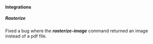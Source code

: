 
#### Integrations
##### Rasterize
Fixed a bug where the ***rasterize-image*** command returned an image instead of a pdf file.
